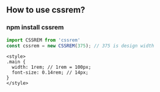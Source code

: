 ## How to use cssrem?

### npm install cssrem

``` javascript
import CSSREM from 'cssrem'
const cssrem = new CSSREM(375); // 375 is design width
```
```
<style>
.main {
  width: 1rem; // 1rem = 100px;
  font-size: 0.14rem; // 14px;
}
</style>
```